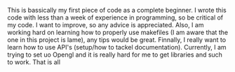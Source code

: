 This is bassically my first piece of code as a complete beginner. I wrote this code with less than a week of experience in programming, so be critical of my code.
I want to improve, so any advice is appreciated. Also, I am working hard on learning how to properly use makefiles (I am aware that the one in this project is lame),
any tips would be great. Finnally, I really want to learn how to use API's (setup/how to tackel documentation). Currently, I am trying to set uo Opengl and it is really hard for
me to get libraries and such to work. That is all
